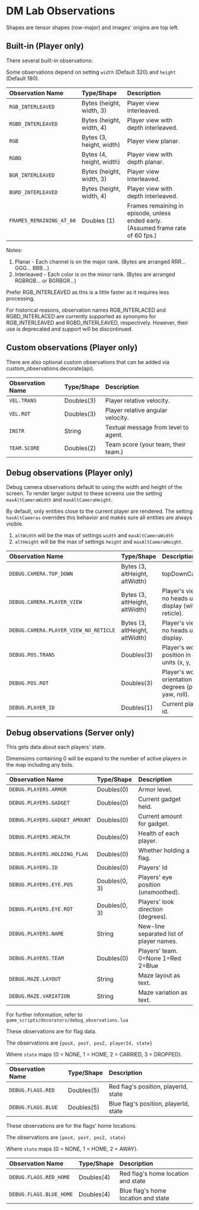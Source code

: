 # DM Lab Observations

Shapes are tensor shapes (row-major) and images' origins are top left.

## Built-in (Player only)

There several built-in observations:

Some observations depend on setting `width` (Default 320) and `height` (Default
180).

| Observation Name         | Type/Shape               | Description
| :----------------------- | :----------------------- | :----------
| `RGB_INTERLEAVED`        | Bytes (height, width, 3) | Player view interleaved.
| `RGBD_INTERLEAVED`       | Bytes (height, width, 4) | Player view with depth interleaved.
| `RGB`                    | Bytes (3, height, width) | Player view planar.
| `RGBD`                   | Bytes (4, height, width) | Player view with depth planar.
| `BGR_INTERLEAVED`        | Bytes (height, width, 3) | Player view interleaved.
| `BGRD_INTERLEAVED`       | Bytes (height, width, 4) | Player view with depth interleaved.
| `FRAMES_REMAINING_AT_60` | Doubles (1)              | Frames remaining in episode, unless ended early. (Assumed frame rate of 60 fps.)

Notes:

1.  Planar - Each channel is on the major rank. (Bytes are arranged RRR...
    GGG... BBB...)
2.  Interleaved - Each color is on the minor rank. (Bytes are arranged
    RGBRGB... or BGRBGR...)

Prefer RGB_INTERLEAVED as this is a little faster as it requires less
processing.

For historical reasons, observation names RGB_INTERLACED and RGBD_INTERLACED are
currently supported as synonyms for RGB_INTERLEAVED and RGBD_INTERLEAVED,
respectively. However, their use is deprecated and support will be discontinued.

## Custom observations (Player only)

There are also optional custom observations that can be added via
custom_observations.decorate(api).

Observation Name | Type/Shape | Description
:--------------- | :--------- | :-----------------------------------
`VEL.TRANS`      | Doubles(3) | Player relative velocity.
`VEL.ROT`        | Doubles(3) | Player relative angular velocity.
`INSTR`          | String     | Textual message from level to agent.
`TEAM.SCORE`     | Doubles(2) | Team score (your team, their team.)


## Debug observations (Player only)

Debug camera observations default to using the width and height of the screen.
To render larger output to these screens use the setting `maxAltCameraWidth` and
`maxAltCameraHeight`.

By default, only entities close to the current player are rendered. The setting
`hasAltCameras` overrides this behavior and makes sure all entities are always
visible.

1.  `altWidth` will be the max of settings `width` and `maxAltCameraWidth`
2.  `altHeight` will be the max of settings `height` and `maxAltCameraHeight`.

| Observation Name                      | Type/Shape | Description
| :------------------------------------ | :--------- | :----------
| `DEBUG.CAMERA.TOP_DOWN`               | Bytes (3, altHeight, altWidth) | topDownCamera
| `DEBUG.CAMERA.PLAYER_VIEW`            | Bytes (3, altHeight, altWidth) | Player's view - no heads up display (with reticle).
| `DEBUG.CAMERA.PLAYER_VIEW_NO_RETICLE` | Bytes (3, altHeight, altWidth) | Player's view - no heads up display.
| `DEBUG.POS.TRANS`                     | Doubles(3) | Player's world position in game units (x, y, z).
| `DEBUG.POS.ROT`                       | Doubles(3) | Player's world orientation in degrees (pitch, yaw, roll).
| `DEBUG.PLAYER_ID`                     | Doubles(1) | Current player's id.    |

## Debug observations (Server only)

This gets data about each players' state.

Dimensions containing 0 will be expand to the number of active players in the
map including any bots.

| Observation Name              | Type/Shape    | Description
| :---------------------------- | :------------ | :----------
| `DEBUG.PLAYERS.ARMOR`         | Doubles(0)    | Armor level.
| `DEBUG.PLAYERS.GADGET`        | Doubles(0)    | Current gadget held.
| `DEBUG.PLAYERS.GADGET_AMOUNT` | Doubles(0)    | Current amount for gadget.
| `DEBUG.PLAYERS.HEALTH`        | Doubles(0)    | Health of each player.
| `DEBUG.PLAYERS.HOLDING_FLAG`  | Doubles(0)    | Whether holding a flag.
| `DEBUG.PLAYERS.ID`            | Doubles(0)    | Players' Id
| `DEBUG.PLAYERS.EYE.POS`       | Doubles(0, 3) | Players' eye position (unsmoothed).
| `DEBUG.PLAYERS.EYE.ROT`       | Doubles(0, 3) | Players' look direction (degrees).
| `DEBUG.PLAYERS.NAME`          | String        | New-line separated list of player names.
| `DEBUG.PLAYERS.TEAM`          | Doubles(0)    | Players' team. 0=None 1=Red 2=Blue
| `DEBUG.MAZE.LAYOUT`           | String        | Maze layout as text.
| `DEBUG.MAZE.VARIATION`        | String        | Maze variation as text.

For further information, refer to
`game_scripts/decorators/debug_observations.lua`

These observations are for flag data.

The observations are `{posX, posY, posZ, playerId, state}`

Where `state` maps {0 = NONE, 1 = HOME, 2 = CARRIED, 3 = DROPPED}.

Observation Name   | Type/Shape | Description
:----------------- | :--------- | :------------------------------------
`DEBUG.FLAGS.RED`  | Doubles(5) | Red flag's position, playerId, state
`DEBUG.FLAGS.BLUE` | Doubles(5) | Blue flag's position, playerId, state

These observations are for the flags' home locations.

The observations are `{posX, posY, posZ, state}`

Where `state` maps {0 = NONE, 1 = HOME, 2 = AWAY}.

Observation Name        | Type/Shape | Description
:---------------------- | :--------- | :----------------------------------
`DEBUG.FLAGS.RED_HOME`  | Doubles(4) | Red flag's home location and state
`DEBUG.FLAGS.BLUE_HOME` | Doubles(4) | Blue flag's home location and state

